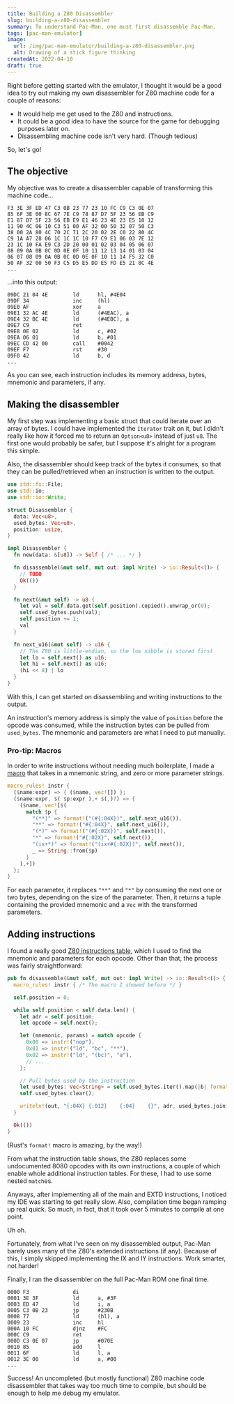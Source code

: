 ```yaml
---
title: Building a Z80 Disassembler
slug: building-a-z80-disassembler
summary: To understand Pac-Man, one must first disassemble Pac-Man.
tags: [pac-man-emulator]
image:
  url: /img/pac-man-emulator/building-a-z80-disassembler.png
  alt: Drawing of a stick figure thinking
createdAt: 2022-04-10
draft: true
---
```


Right before getting started with the emulator, I thought it would be a good idea to try out making my own disassembler for Z80 machine code for a couple of reasons:

- It would help me get used to the Z80 and instructions.
- It could be a good idea to have the source for the game for debugging purposes later on.
- Disassembling machine code isn't very hard. (Though tedious)

So, let's go!

## The objective

My objective was to create a disassembler capable of transforming this machine code...

```
F3 3E 3F ED 47 C3 0B 23 77 23 10 FC C9 C3 0E 07
85 6F 3E 00 8C 67 7E C9 78 87 D7 5F 23 56 EB C9
E1 87 D7 5F 23 56 EB E9 E1 46 23 4E 23 E5 18 12
11 90 4C 06 10 C3 51 00 AF 32 00 50 32 07 50 C3
38 00 2A 80 4C 70 2C 71 2C 20 02 2E C0 22 80 4C
C9 1A A7 28 06 1C 1C 1C 10 F7 C9 E1 06 03 7E 12
23 1C 10 FA E9 C3 2D 20 00 01 02 03 04 05 06 07
08 09 0A 0B 0C 0D 0E 0F 10 11 12 13 14 01 03 04
06 07 08 09 0A 0B 0C 0D 0E 0F 10 11 14 F5 32 C0
50 AF 32 00 50 F3 C5 D5 E5 DD E5 FD E5 21 8C 4E
...
```

...into this output:

```
09DC 21 04 4E        ld      hl, #4E04
09DF 34              inc     (hl)
09E0 AF              xor     a
09E1 32 AC 4E        ld      (#4EAC), a
09E4 32 BC 4E        ld      (#4EBC), a
09E7 C9              ret
09E8 0E 02           ld      c, #02
09EA 06 01           ld      b, #01
09EC CD 42 00        call    #0042
09EF F7              rst     #30
09F0 42              ld      b, d
...
```

As you can see, each instruction includes its memory address, bytes, mnemonic and parameters, if any.

## Making the disassembler

My first step was implementing a basic struct that could iterate over an array of bytes. I could have implemented the `Iterator` trait on it, but I didn't really like how it forced me to return an `Option<u8>` instead of just `u8`. The first one would probably be safer, but I suppose it's alright for a program this simple.

Also, the disassembler should keep track of the bytes it consumes, so that they can be pulled/retrieved when an instruction is written to the output.

```rust
use std::fs::File;
use std::io;
use std::io::Write;

struct Disassembler {
  data: Vec<u8>,
  used_bytes: Vec<u8>,
  position: usize,
}

impl Disassembler {
  fn new(data: &[u8]) -> Self { /* ... */ }

  fn disassemble(&mut self, mut out: impl Write) -> io::Result<()> {
    // TODO
    Ok(())
  }

  fn next(&mut self) -> u8 {
    let val = self.data.get(self.position).copied().unwrap_or(0);
    self.used_bytes.push(val);
    self.position += 1;
    val
  }

  fn next_u16(&mut self) -> u16 {
    // The Z80 is little-endian, so the low nibble is stored first
    let lo = self.next() as u16;
    let hi = self.next() as u16;
    (hi << 8) | lo
  }
}
```

With this, I can get started on disassembling and writing instructions to the output.

An instruction's memory address is simply the value of `position` before the opcode was consumed, while the instruction bytes can be pulled from `used_bytes`. The mnemonic and parameters are what I need to put manually.

### Pro-tip: Macros

In order to write instructions without needing much boilerplate, I made a [macro](https://doc.rust-lang.org/book/ch19-06-macros.html) that takes in a mnemonic string, and zero or more parameter strings.

```rust
macro_rules! instr {
  ($name:expr) => { ($name, vec![]) };
  ($name:expr, $( $p:expr ),+ $(,)?) => {
    ($name, vec![$(
      match $p {
        "(**)" => format!("(#{:04X})", self.next_u16()),
        "**" => format!("#{:04X}", self.next_u16()),
        "(*)" => format!("(#{:02X})", self.next()),
        "*" => format!("#{:02X}", self.next()),
        "(ix+*)" => format!("(ix+#{:02X})", self.next()),
        _ => String::from($p)
      }
    ),+])
  };
}
```

For each parameter, it replaces `"**"` and `"*"` by consuming the next one or two bytes, depending on the size of the parameter. Then, it returns a tuple containing the provided mnemonic and a `Vec` with the transformed parameters.

## Adding instructions

I found a really good [Z80 instructions table](https://clrhome.org/table/), which I used to find the mnemonic and parameters for each opcode. Other than that, the process was fairly straightforward:

```rust
pub fn disassemble(&mut self, mut out: impl Write) -> io::Result<()> {
  macro_rules! instr { /* The macro I showed before */ }

  self.position = 0;

  while self.position < self.data.len() {
    let adr = self.position;
    let opcode = self.next();

    let (mnemonic, params) = match opcode {
      0x00 => instr!("nop"),
      0x01 => instr!("ld", "bc", "**"),
      0x02 => instr!("ld", "(bc)", "a"),
      // ...
    };

    // Pull bytes used by the instruction
    let used_bytes: Vec<String> = self.used_bytes.iter().map(|b| format!("{:02X}", b)).collect();
    self.used_bytes.clear();

    writeln!(out, "{:04X} {:012}    {:04}    {}", adr, used_bytes.join(" "), mnemonic, params.join(", ")?;
  }

  Ok(())
}
```

(Rust's `format!` macro is amazing, by the way!)

From what the instruction table shows, the Z80 replaces some undocumented 8080 opcodes with its own instructions, a couple of which enable whole additional instruction tables. For these, I had to use some nested `match`es.

Anyways, after implementing all of the main and EXTD instructions, I noticed my IDE was starting to get really slow. Also, compilation time began ramping up real quick. So much, in fact, that it took over 5 minutes to compile at one point.

Uh oh.

Fortunately, from what I've seen on my disassembled output, Pac-Man barely uses many of the Z80's extended instructions (if any). Because of this, I simply skipped implementing the IX and IY instructions. Work smarter, not harder!

Finally, I ran the disassembler on the full Pac-Man ROM one final time.

```
0000 F3              di
0001 3E 3F           ld      a, #3F
0003 ED 47           ld      i, a
0005 C3 0B 23        jp      #230B
0008 77              ld      (hl), a
0009 23              inc     hl
000A 10 FC           djnz    #FC
000C C9              ret
000D C3 0E 07        jp      #070E
0010 85              add     l
0011 6F              ld      l, a
0012 3E 00           ld      a, #00
...
```

Success! An uncompleted (but mostly functional) Z80 machine code disassembler that takes way too much time to compile, but should be enough to help me debug my emulator.
